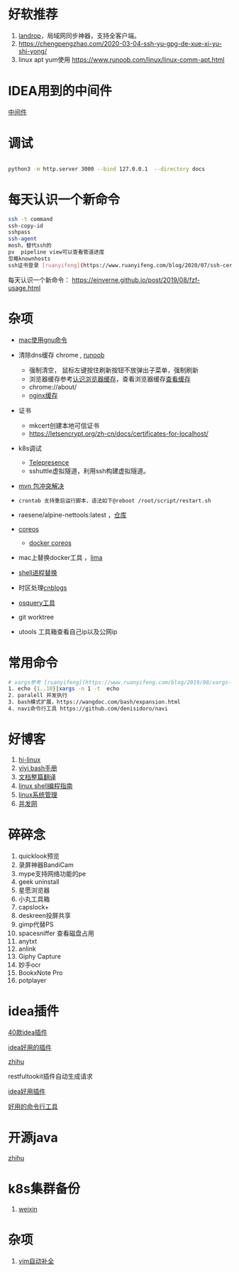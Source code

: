 # 好软推荐

1. [landrop](https://landrop.app/#downloads)，局域网同步神器，支持全客户端。
2. https://chengpengzhao.com/2020-03-04-ssh-yu-gpg-de-xue-xi-yu-shi-yong/
3. linux apt yum使用 https://www.runoob.com/linux/linux-comm-apt.html

# IDEA用到的中间件

[中间件](https://www.jetbrains.com/legal/third-party-software/?product=IIU&version=2021.2.3)

# 调试

```bash

python3 -m http.server 3000 --bind 127.0.0.1  --directory docs
```

# 每天认识一个新命令

```bash
ssh -t command
ssh-copy-id
sshpass
ssh-agent
mosh，替代ssh的
pv  pipeline view可以查看管道进度
忽略knownhosts
ssh证书登录 [ruanyifeng](https://www.ruanyifeng.com/blog/2020/07/ssh-certificate.html)
```

每天认识一个新命令： https://einverne.github.io/post/2019/08/fzf-usage.html

# 杂项

* [mac使用gnu命令](https://blog.cotes.info/posts/use-gnu-utilities-in-mac/)
* 清除dns缓存 chrome , [runoob](https://www.runoob.com/w3cnote/chrome-clear-dns-cache.html)

  * 强制清空， 鼠标左键按住刷新按钮不放弹出子菜单，强制刷新
  * 浏览器缓存参考[认识浏览器缓存](https://segmentfault.com/a/1190000009970329)，查看浏览器缓存[查看缓存](https://blog.csdn.net/yerenyuan_pku/article/details/88881967)
  * chrome://about/
  * [nginx缓存](https://www.hi-linux.com/posts/64107.html)
* 证书

  * mkcert创建本地可信证书
  * https://letsencrypt.org/zh-cn/docs/certificates-for-localhost/
* k8s调试

  * [Telepresence](https://www.hi-linux.com/posts/21833.html)
  * sshuttle虚拟隧道，利用ssh构建虚拟隧道。
* [mvn 包冲突解决](https://segmentfault.com/a/1190000023446358)
* `crontab 支持重启运行脚本，语法如下@reboot /root/script/restart.sh `
* raesene/alpine-nettools:latest ，[仓库](https://github.com/fedora-cloud/Fedora-Dockerfiles/tree/master/ssh)
* [coreos](https://book.douban.com/subject/26670565/)

  * [docker coreos](https://github.com/wenshunbiao/docker)
* mac上替换docker工具 ，[lima](https://segmentfault.com/a/1190000040633750)
* [shell进程替换](http://c.biancheng.net/view/3025.html)
* 时区处理[cnblogs](https://www.cnblogs.com/yourbatman/p/14307194.html)
* [osquery工具](https://os.51cto.com/art/202001/609160.htm)
* git worktree
* utools 工具箱查看自己ip以及公网ip

# 常用命令

```bash
# xargs参考 [ruanyifeng](https://www.ruanyifeng.com/blog/2019/08/xargs-tutorial.html)
1. echo {1..10}|xargs -n 1 -t  echo 
2. paralell 并发执行
3. bash模式扩展，https://wangdoc.com/bash/expansion.html
4. navi命令行工具 https://github.com/denisidoro/navi
```

# 好博客

1. [hi-linux](https://www.hi-linux.com/categories/Linux/)
2. [yiyi bash手册](https://yiyibooks.cn/Phiix/bash_reference_manual/bash%E5%8F%82%E8%80%83%E6%96%87%E6%A1%A3.html)
3. [文档整篇翻译](https://zhuanlan.zhihu.com/p/37359779)
4. [linux shell编程指南](http://c.biancheng.net/shell/)
5. [linux系统管理](http://c.biancheng.net/linux_tutorial/)
6. [并发网](https://www.zhihu.com/answer/2157140104)

# 碎碎念

1. quicklook预览
2. 录屏神器BandiCam
3. mype支持网络功能的pe
4. geek uninstall
5. 星愿浏览器
6. 小丸工具箱
7. capslock+
8. deskreen投屏共享
9. gimp代替PS
10. spacesniffer 查看磁盘占用
11. anytxt
12. anlink
13. Giphy Capture
14. 妙手ocr
15. BookxNote Pro
16. potplayer

# idea插件

[40款idea插件](https://zhuanlan.zhihu.com/p/412113632)

[idea好用的插件](https://zhuanlan.zhihu.com/p/412956073)

[zhihu](https://zhuanlan.zhihu.com/p/130733659)

restfultookit插件自动生成请求

[idea好用插件](https://mp.weixin.qq.com/s/AxaQz9OyYmYs_L8Ef2kqJw)

[好用的命令行工具](https://mp.weixin.qq.com/s/ZTMwK5r1d2abXcOtnu6nEA)

# 开源java

[zhihu](https://zhuanlan.zhihu.com/p/437384103)

# k8s集群备份

1. [weixin](https://mp.weixin.qq.com/s?__biz=MzI3MTI2NzkxMA==&mid=2247502728&idx=1&sn=04c17852082d9b03c0a95e8aab5bd8c9&chksm=eac6eaa1ddb163b7ed29bc0544d3accd499b30bfbf473df3bddd50bc67818f1a492e3f5ec07d&scene=90&subscene=93&sessionid=1638615728&clicktime=1638632572&enterid=1638632572&ascene=56&devicetype=android-29&version=28001057&nettype=WIFI&abtest_cookie=AAACAA%3D%3D&lang=zh_CN&exportkey=AS%2B8poSLqCU8Tu9SgC8Bbek%3D&pass_ticket=4DYMfcFTRRWaKypm%2FBcWLDbNqNBNLwWrBSH%2FeuGLIwnbVEno1xokT2g8AwPZ4ADu&wx_header=1)

# 杂项

1. [vim自动补全](https://zhuanlan.zhihu.com/p/349271041)
